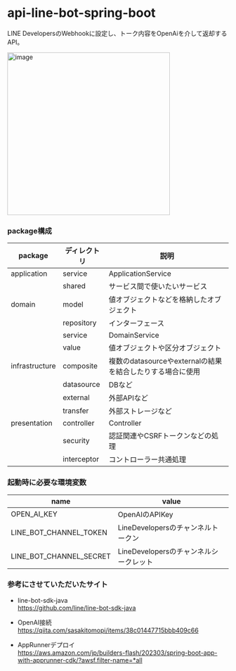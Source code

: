 # api-line-bot-spring-boot
LINE DevelopersのWebhookに設定し、トーク内容をOpenAiを介して返却するAPI。

<img width="370" alt="image" src="https://github.com/ryo-tsurusaki/api-line-bot-spring-boot/assets/136481507/48880f02-9dde-4c8f-be44-4b00978ab1e3">


### package構成

| package        | ディレクトリ      | 説明                                     |
|----------------|-------------|----------------------------------------|
| application    | service     | ApplicationService                     |
|                | shared      | サービス間で使いたいサービス                         |
| domain         | model       | 値オブジェクトなどを格納したオブジェクト                   |
|                | repository  | インターフェース                               |
|                | service     | DomainService                          |
|                | value       | 値オブジェクトや区分オブジェクト                       |
| infrastructure | composite   | 複数のdatasourceやexternalの結果を結合したりする場合に使用 |
|                | datasource  | DBなど                                   |
|                | external    | 外部APIなど                                |
|                | transfer    | 外部ストレージなど                              |
| presentation   | controller  | Controller                             |
|                | security    | 認証関連やCSRFトークンなどの処理                     |
|                | interceptor | コントローラー共通処理                            |

### 起動時に必要な環境変数
| name                    | value                      |
|-------------------------|----------------------------|
| OPEN_AI_KEY             | OpenAIのAPIKey              |
| LINE_BOT_CHANNEL_TOKEN  | LineDevelopersのチャンネルトークン   |
| LINE_BOT_CHANNEL_SECRET | LineDevelopersのチャンネルシークレット |

### 参考にさせていただいたサイト

- line-bot-sdk-java<br>
  https://github.com/line/line-bot-sdk-java

- OpenAI接続<br>
  https://qiita.com/sasakitomopi/items/38c01447715bbb409c66

- AppRunnerデプロイ<br>
  https://aws.amazon.com/jp/builders-flash/202303/spring-boot-app-with-apprunner-cdk/?awsf.filter-name=*all
